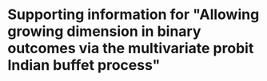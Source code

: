 # Supporting information for "Allowing growing dimension in binary outcomes via the multivariate probit Indian buffet process"

